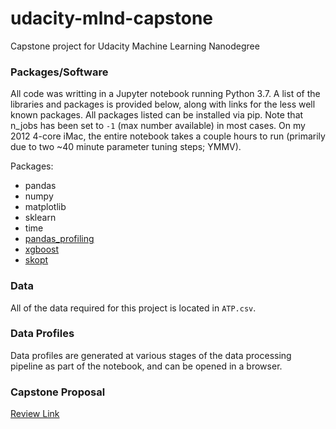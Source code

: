 # udacity-mlnd-capstone
Capstone project for Udacity Machine Learning Nanodegree

### Packages/Software

All code was writting in a Jupyter notebook running Python 3.7. A list of the libraries and packages is provided below, along with links for the less well known packages. All packages listed can be installed via pip. Note that n_jobs has been set to `-1` (max number available) in most cases. On my 2012 4-core iMac, the entire notebook takes a couple hours to run (primarily due to two ~40 minute parameter tuning steps; YMMV).

Packages:
- pandas
- numpy
- matplotlib
- sklearn
- time
- [pandas_profiling](https://github.com/pandas-profiling/pandas-profiling)
- [xgboost](https://xgboost.readthedocs.io/en/latest/)
- [skopt](https://scikit-optimize.github.io)


### Data
All of the data required for this project is located in `ATP.csv`. 

### Data Profiles
Data profiles are generated at various stages of the data processing pipeline as part of the notebook, and can be opened in a browser. 

### Capstone Proposal
[Review Link](https://review.udacity.com/?utm_campaign=ret_000_auto_ndxxx_submission-reviewed&utm_source=blueshift&utm_medium=email&utm_content=reviewsapp-submission-reviewed&bsft_clkid=71ea6052-6eeb-4a75-94a6-0b048302fea6&bsft_uid=1574d258-b01b-47ec-adb4-b14ec2a7fc16&bsft_mid=f39d7b9c-8879-4980-bea0-ffb0cab7ff54&bsft_eid=6f154690-7543-4582-9be7-e397af208dbd&bsft_txnid=b0759ee2-a0ab-4e19-a495-343123226ede#!/reviews/1714867)